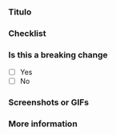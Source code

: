 ### Titulo

<!--

Está seção deve explicar brevemente o que você fez, pode ser
a descrição do board do trello.

Exemplo:

Como usuário logado, quero "repostar" um post

-->

### Checklist

<!--

Aqui você irá detalhar brevemente as novas alterações do teu PR
Example:

- [x] Novo middleware para "share"
- [x] Nova função que traz os usuários que compartilharam um post
no repository

-->

### Is this a breaking change

<!-- Está dando problema para fazer merge?. -->

- [ ] Yes
- [ ] No

### Screenshots or GIFs

<!-- Adiciona um GIF ou Screenshot da tua alteração. -->

### More information

<!-- Caso você tenha observações adicionais ou a levar em
consideração. -->
